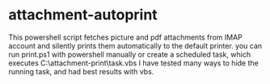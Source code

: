 # attachment-autoprint
This powershell script fetches picture and pdf attachments from IMAP account and silently prints them automatically to the default printer.
you can run print.ps1 with powershell manually or create a scheduled task, which executes C:\attachment-print\task.vbs
I have tested many ways to hide the running task, and had best results with vbs.
